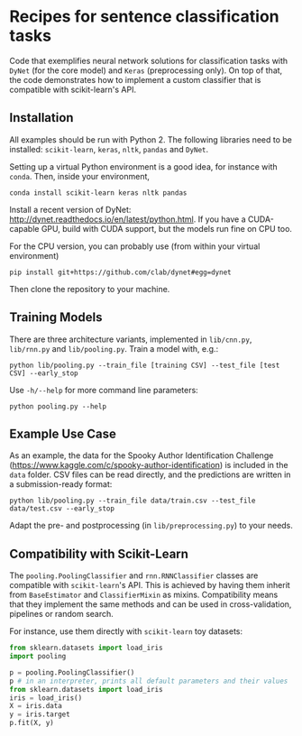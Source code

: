 # Recipes for sentence classification tasks

Code that exemplifies neural network solutions for classification tasks with `DyNet` (for the core model) and `Keras` (preprocessing only). On top of that, the code demonstrates how to implement a custom classifier that is compatible with scikit-learn's API.

## Installation

All examples should be run with Python 2. The following libraries need to be installed: `scikit-learn`, `keras`, `nltk`,  `pandas` and `DyNet`.

Setting up a virtual Python environment is a good idea, for instance with `conda`. Then, inside your environment,

    conda install scikit-learn keras nltk pandas

Install a recent version of DyNet: http://dynet.readthedocs.io/en/latest/python.html. If you have a CUDA-capable GPU, build with CUDA support, but the models run fine on CPU too.

For the CPU version, you can probably use (from within your virtual environment)

    pip install git+https://github.com/clab/dynet#egg=dynet

Then clone the repository to your machine.

## Training Models

There are three architecture variants, implemented in `lib/cnn.py`, `lib/rnn.py` and `lib/pooling.py`. Train a model with, e.g.:

    python lib/pooling.py --train_file [training CSV] --test_file [test CSV] --early_stop

Use `-h/--help` for more command line parameters:

    python pooling.py --help

## Example Use Case

As an example, the data for the Spooky Author Identification Challenge (https://www.kaggle.com/c/spooky-author-identification) is included in the `data` folder. CSV files can be read directly, and the predictions are written in a submission-ready format:

    python lib/pooling.py --train_file data/train.csv --test_file data/test.csv --early_stop

Adapt the pre- and postprocessing (in `lib/preprocessing.py`) to your needs.

## Compatibility with Scikit-Learn

The `pooling.PoolingClassifier` and `rnn.RNNClassifier` classes are compatible with `scikit-learn`'s API. This is achieved by having them inherit from `BaseEstimator` and `ClassifierMixin` as mixins. Compatibility means that they implement the same methods and can be used in cross-validation, pipelines or random search.

For instance, use them directly with `scikit-learn` toy datasets:

```python
from sklearn.datasets import load_iris
import pooling

p = pooling.PoolingClassifier()
p # in an interpreter, prints all default parameters and their values
from sklearn.datasets import load_iris
iris = load_iris()
X = iris.data
y = iris.target
p.fit(X, y)
```
